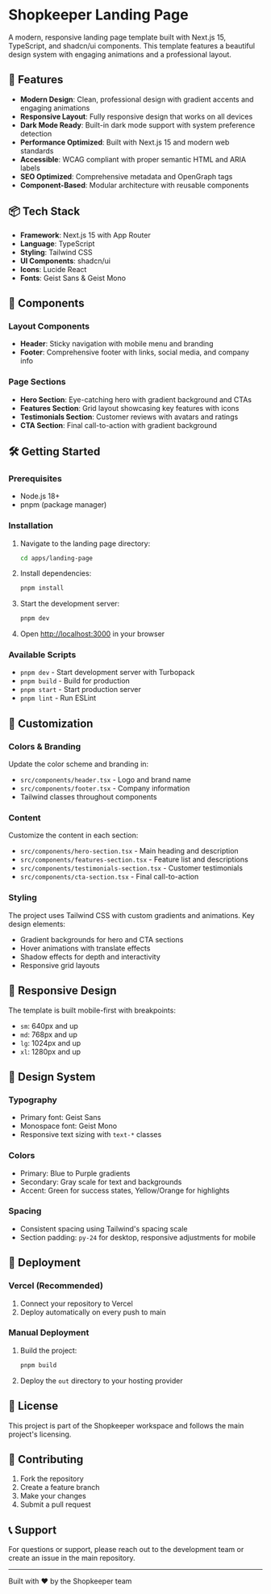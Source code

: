 # Shopkeeper Landing Page

A modern, responsive landing page template built with Next.js 15, TypeScript, and shadcn/ui components. This template features a beautiful design system with engaging animations and a professional layout.

## 🚀 Features

- **Modern Design**: Clean, professional design with gradient accents and engaging animations
- **Responsive Layout**: Fully responsive design that works on all devices
- **Dark Mode Ready**: Built-in dark mode support with system preference detection
- **Performance Optimized**: Built with Next.js 15 and modern web standards
- **Accessible**: WCAG compliant with proper semantic HTML and ARIA labels
- **SEO Optimized**: Comprehensive metadata and OpenGraph tags
- **Component-Based**: Modular architecture with reusable components

## 📦 Tech Stack

- **Framework**: Next.js 15 with App Router
- **Language**: TypeScript
- **Styling**: Tailwind CSS
- **UI Components**: shadcn/ui
- **Icons**: Lucide React
- **Fonts**: Geist Sans & Geist Mono

## 🎨 Components

### Layout Components
- **Header**: Sticky navigation with mobile menu and branding
- **Footer**: Comprehensive footer with links, social media, and company info

### Page Sections
- **Hero Section**: Eye-catching hero with gradient background and CTAs
- **Features Section**: Grid layout showcasing key features with icons
- **Testimonials Section**: Customer reviews with avatars and ratings
- **CTA Section**: Final call-to-action with gradient background

## 🛠️ Getting Started

### Prerequisites
- Node.js 18+
- pnpm (package manager)

### Installation

1. Navigate to the landing page directory:
   ```bash
   cd apps/landing-page
   ```

2. Install dependencies:
   ```bash
   pnpm install
   ```

3. Start the development server:
   ```bash
   pnpm dev
   ```

4. Open [http://localhost:3000](http://localhost:3000) in your browser

### Available Scripts

- `pnpm dev` - Start development server with Turbopack
- `pnpm build` - Build for production
- `pnpm start` - Start production server
- `pnpm lint` - Run ESLint

## 🎯 Customization

### Colors & Branding
Update the color scheme and branding in:
- `src/components/header.tsx` - Logo and brand name
- `src/components/footer.tsx` - Company information
- Tailwind classes throughout components

### Content
Customize the content in each section:
- `src/components/hero-section.tsx` - Main heading and description
- `src/components/features-section.tsx` - Feature list and descriptions
- `src/components/testimonials-section.tsx` - Customer testimonials
- `src/components/cta-section.tsx` - Final call-to-action

### Styling
The project uses Tailwind CSS with custom gradients and animations. Key design elements:
- Gradient backgrounds for hero and CTA sections
- Hover animations with translate effects
- Shadow effects for depth and interactivity
- Responsive grid layouts

## 📱 Responsive Design

The template is built mobile-first with breakpoints:
- `sm`: 640px and up
- `md`: 768px and up
- `lg`: 1024px and up
- `xl`: 1280px and up

## 🎨 Design System

### Typography
- Primary font: Geist Sans
- Monospace font: Geist Mono
- Responsive text sizing with `text-*` classes

### Colors
- Primary: Blue to Purple gradients
- Secondary: Gray scale for text and backgrounds
- Accent: Green for success states, Yellow/Orange for highlights

### Spacing
- Consistent spacing using Tailwind's spacing scale
- Section padding: `py-24` for desktop, responsive adjustments for mobile

## 🚀 Deployment

### Vercel (Recommended)
1. Connect your repository to Vercel
2. Deploy automatically on every push to main

### Manual Deployment
1. Build the project:
   ```bash
   pnpm build
   ```
2. Deploy the `out` directory to your hosting provider

## 📄 License

This project is part of the Shopkeeper workspace and follows the main project's licensing.

## 🤝 Contributing

1. Fork the repository
2. Create a feature branch
3. Make your changes
4. Submit a pull request

## 📞 Support

For questions or support, please reach out to the development team or create an issue in the main repository.

---

Built with ❤️ by the Shopkeeper team
